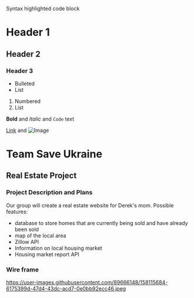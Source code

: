 Syntax highlighted code block

# Header 1
## Header 2
### Header 3

- Bulleted
- List

1. Numbered
2. List

**Bold** and _Italic_ and `Code` text

[Link](url) and ![Image](src)

# Team Save Ukraine
## Real Estate Project
### Project Description and Plans
Our group will create a real estate website for Derek's mom. Possible features:
- database to store homes that are currently being sold and have already been sold
- map of the local area
- Zillow API
- Information on local housing market
- Housing market report API
### Wire frame
https://user-images.githubusercontent.com/89666148/158115684-6175399d-47d4-43dc-acd7-0e0bb92ecc46.jpeg


